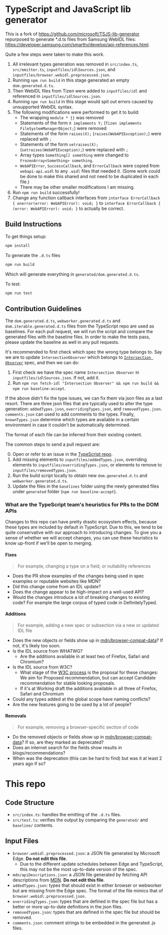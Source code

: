 # TypeScript and JavaScript lib generator

This is a fork of https://github.com/microsoft/TSJS-lib-generator repurposed to generate *.d.ts files from Samsung WebIDL files: https://developer.samsung.com/smarttv/develop/api-references.html.

Quite a few steps were taken to make this work.

1. All irrelevant types generation was removed in `src/index.ts`, `src/emitter.ts`, `inputfiles/idlSources.json`, and `inputfiles/browser.webidl.preprocessed.json`.
2. Running `npm run build` in this stage generated an empty `dom.generated.d.ts`.
3. Then WebIDL files from Tizen were added to `inputfiles/idl` and referenced in `inputfiles/idlSources.json`.
4. Running `npm run build` in this stage would spit out errors caused by unsupported WebIDL syntax.
5. The following modifications were performed to get it to build:
   - The wrapping `module * {}` was removed
   - Statements of the form `X implements Y;` (`Tizen implements FileSystemManagerObject;`) were removed
   - Statements of the form `raises(X);` (`raises(WebAPIException);`) were replaced with `;`
   - Statements of the form `setraises(X);` (`setraises(WebAPIException);`) were replaced with `;`
   - Array types `Something[] something` were changed to `FrozenArray<Something> something`.
   - `WebAPIError`, `SuccessCallback`, and `ErrorCallback` were copied from `webapi-api.widl` to any `.widl` files that needed it. (Some work could be done to make this shared and not need to be duplicated in each file.)
   - There may be other smaller modifications I am missing.
6. Run `npm run build` successfully!
7. Change any function callback interfaces from `interface ErrorCallback {
    onerror(error: WebAPIError): void;
}` to `interface ErrorCallback {
    (error: WebAPIError): void;
}` to actually be correct.

## Build Instructions

To get things setup:

```sh
npm install
```

To generate the `.d.ts` files

```sh
npm run build
```

Which will generate everything in `generated/dom.generated.d.ts`.

To test:

```sh
npm run test
```

## Contribution Guidelines

The `dom.generated.d.ts`, `webworker.generated.d.ts` and `dom.iterable.generated.d.ts` files from the TypeScript repo are used as baselines.
For each pull request, we will run the script and compare the generated files with the baseline files.
In order to make the tests pass, please update the baseline as well in any pull requests.

It's recommended to first check which spec the wrong type belongs to. Say we are to update `IntersectionObserver` which belongs to [`Intersection Observer`](https://www.w3.org/TR/intersection-observer/) spec, and then we can do:

1. First check we have the spec name `Intersection Observer` in `inputfiles/idlSources.json`. If not, add it.
2. Run `npm run fetch-idl "Intersection Observer" && npm run build && npm run baseline-accept`.

If the above didn't fix the type issues, we can fix them via json files as a last resort.
There are three json files that are typically used to alter the type generation: `addedTypes.json`, `overridingTypes.json`, and `removedTypes.json`.
`comments.json` can used to add comments to the types.
Finally, `knownTypes.json` determine which types are available in a certain environment in case it couldn't be automatically determined.

The format of each file can be inferred from their existing content.

The common steps to send a pull request are:

0. Open or refer to an issue in the [TypeScript repo](https://github.com/Microsoft/TypeScript).
1. Add missing elements to `inputfiles/addedTypes.json`, overriding elements to `inputfiles/overridingTypes.json`, or elements to remove to `inputfiles/removedTypes.json`.
2. Run the build script locally to obtain new `dom.generated.d.ts` and `webworker.generated.d.ts`.
3. Update the files in the `baselines` folder using the newly generated files
   under `generated` folder (`npm run baseline-accept`).

### What are the TypeScript team's heuristics for PRs to the DOM APIs

Changes to this repo can have pretty drastic ecosystem effects, because these types are included by default in TypeScript.
Due to this, we tend to be quite conservative with our approach to introducing changes.
To give you a sense of whether we will accept changes, you can use these heuristics to know up-front if we'll be open to merging.

#### Fixes

> For example, changing a type on a field, or nullability references

- Does the PR show examples of the changes being used in spec examples or reputable websites like MDN?
- Did this change come from an IDL update?
- Does the change appear to be high-impact on a well-used API?
- Would the changes introduce a lot of breaking changes to existing code? For example the large corpus of typed code in DefinitelyTyped.

#### Additions

> For example, adding a new spec or subsection via a new or updated IDL file

- Does the new objects or fields show up in [mdn/browser-compat-data](https://github.com/mdn/browser-compat-data)? If not, it's likely too soon.
- Is the IDL source from WHATWG?
    - Are the additions available in at least two of Firefox, Safari and Chromium?
- Is the IDL source from W3C?
    - What stage of the [W3C process](https://en.wikipedia.org/wiki/World_Wide_Web_Consortium#Specification_maturation) is the proposal for these changes: We aim for Proposed recommendation, but can accept Candidate recommendation for stable looking proposals.
    - If it's at Working draft the additions available in all three of Firefox, Safari and Chromium
- Could any types added at the global scope have naming conflicts?
- Are the new features going to be used by a lot of people?

#### Removals

> For example, removing a browser-specific section of code

- Do the removed objects or fields show up in [mdn/browser-compat-data](https://github.com/mdn/browser-compat-data)? If so, are they marked as deprecated?
- Does an internet search for the fields show results in blogs/recommendations?
- When was the deprecation (this can be hard to find) but was it at least 2 years ago if so?

# This repo

## Code Structure

- `src/index.ts`: handles the emitting of the `.d.ts` files.
- `src/test.ts`: verifies the output by comparing the `generated/` and `baseline/` contents.

## Input Files

- `browser.webidl.preprocessed.json`: a JSON file generated by Microsoft Edge. **Do not edit this file**.
    - Due to the different update schedules between Edge and TypeScript, this may not be the most up-to-date version of the spec.
- `mdn/apiDescriptions.json`: a JSON file generated by fetching API descriptions from [MDN](https://developer.mozilla.org/en-US/docs/Web/API). **Do not edit this file**.
- `addedTypes.json`: types that should exist in either browser or webworker but are missing from the Edge spec. The format of the file mimics that of `browser.webidl.preprocessed.json`.
- `overridingTypes.json`: types that are defined in the spec file but has a better or more up-to-date definitions in the json files.
- `removedTypes.json`: types that are defined in the spec file but should be removed.
- `comments.json`: comment strings to be embedded in the generated .js files.
